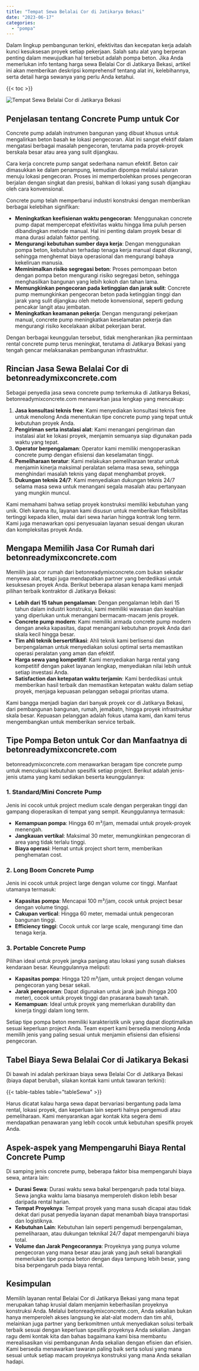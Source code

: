 ```yaml
---
title: "Tempat Sewa Belalai Cor di Jatikarya Bekasi"
date: "2023-06-17"
categories: 
  - "pompa"
---
```


Dalam lingkup pembangunan terkini, efektivitas dan kecepatan kerja adalah kunci kesuksesan proyek setiap pekerjaan. Salah satu alat yang berperan penting dalam mewujudkan hal tersebut adalah pompa beton. Jika Anda memerlukan info tentang harga sewa Belalai Cor di Jatikarya Bekasi, artikel ini akan memberikan deskripsi komprehensif tentang alat ini, kelebihannya, serta detail harga sewanya yang perlu Anda ketahui.

{{< toc >}}

![Tempat Sewa Belalai Cor di Jatikarya Bekasi](https://betoncor8.github.io/pump/concrete-pump%20(7).png)

## Penjelasan tentang Concrete Pump untuk Cor

Concrete pump adalah instrumen bangunan yang dibuat khusus untuk mengalirkan beton basah ke lokasi pengecoran. Alat ini sangat efektif dalam mengatasi berbagai masalah pengecoran, terutama pada proyek-proyek berskala besar atau area yang sulit dijangkau.

Cara kerja concrete pump sangat sederhana namun efektif. Beton cair dimasukkan ke dalam penampung, kemudian dipompa melalui saluran menuju lokasi pengecoran. Proses ini memperbolehkan proses pengecoran berjalan dengan singkat dan presisi, bahkan di lokasi yang susah dijangkau oleh cara konvensional.

Concrete pump telah memperbarui industri konstruksi dengan memberikan berbagai kelebihan signifikan:

- **Meningkatkan keefisienan waktu pengecoran**: Menggunakan concrete pump dapat mempercepat efektivitas waktu hingga lima puluh persen dibandingkan metode manual. Hal ini penting dalam proyek besar di mana durasi adalah faktor penting.
- **Mengurangi kebutuhan sumber daya kerja**: Dengan menggunakan pompa beton, kebutuhan terhadap tenaga kerja manual dapat dikurangi, sehingga menghemat biaya operasional dan mengurangi bahaya kekeliruan manusia.
- **Meminimalkan risiko segregasi beton**: Proses pemompaan beton dengan pompa beton mengurangi risiko segregasi beton, sehingga menghasilkan bangunan yang lebih kokoh dan tahan lama.
- **Memungkinkan pengecoran pada ketinggian dan jarak sulit**: Concrete pump memungkinkan pengecoran beton pada ketinggian tinggi dan jarak yang sulit dijangkau oleh metode konvensional, seperti gedung pencakar langit atau jembatan.
- **Meningkatkan keamanan pekerja**: Dengan mengurangi pekerjaan manual, concrete pump meningkatkan keselamatan pekerja dan mengurangi risiko kecelakaan akibat pekerjaan berat.

Dengan berbagai keunggulan tersebut, tidak mengherankan jika permintaan rental concrete pump terus meningkat, terutama di Jatikarya Bekasi yang tengah gencar melaksanakan pembangunan infrastruktur.

## Rincian Jasa Sewa Belalai Cor di betonreadymixconcrete.com

Sebagai penyedia jasa sewa concrete pump terkemuka di Jatikarya Bekasi, betonreadymixconcrete.com menawarkan jasa lengkap yang mencakup:

1. **Jasa konsultasi teknis free**: Kami menyediakan konsultasi teknis free untuk menolong Anda menentukan tipe concrete pump yang tepat untuk kebutuhan proyek Anda.
2. **Pengiriman serta instalasi alat**: Kami menangani pengiriman dan instalasi alat ke lokasi proyek, menjamin semuanya siap digunakan pada waktu yang tepat.
3. **Operator berpengalaman**: Operator kami memiliki mengoperasikan concrete pump dengan efisiensi dan keselamatan tinggi.
4. **Pemeliharaan teratur**: Kami melakukan pemeliharaan teratur untuk menjamin kinerja maksimal peralatan selama masa sewa, sehingga menghindari masalah teknis yang dapat menghambat proyek.
5. **Dukungan teknis 24/7**: Kami menyediakan dukungan teknis 24/7 selama masa sewa untuk menangani segala masalah atau pertanyaan yang mungkin muncul.

Kami memahami bahwa setiap proyek konstruksi memiliki kebutuhan yang unik. Oleh karena itu, layanan kami disusun untuk memberikan fleksibilitas tertinggi kepada klien, mulai dari sewa harian hingga kontrak long term. Kami juga menawarkan opsi penyesuaian layanan sesuai dengan ukuran dan kompleksitas proyek Anda.

## Mengapa Memilih Jasa Cor Rumah dari betonreadymixconcrete.com

Memilih jasa cor rumah dari betonreadymixconcrete.com bukan sekadar menyewa alat, tetapi juga mendapatkan partner yang berdedikasi untuk kesuksesan proyek Anda. Berikut beberapa alasan kenapa kami menjadi pilihan terbaik kontraktor di Jatikarya Bekasi:

- **Lebih dari 15 tahun pengalaman**: Dengan pengalaman lebih dari 15 tahun dalam industri konstruksi, kami memiliki wawasan dan keahlian yang diperlukan untuk menangani bermacam-macam jenis proyek.
- **Concrete pump modern**: Kami memiliki armada concrete pump modern dengan aneka kapasitas, dapat menangani kebutuhan proyek Anda dari skala kecil hingga besar.
- **Tim ahli teknik bersertifikasi**: Ahli teknik kami berlisensi dan berpengalaman untuk menyediakan solusi optimal serta memastikan operasi peralatan yang aman dan efektif.
- **Harga sewa yang kompetitif**: Kami menyediakan harga rental yang kompetitif dengan paket layanan lengkap, menyediakan nilai lebih untuk setiap investasi Anda.
- **Satisfaction dan ketepatan waktu terjamin**: Kami berdedikasi untuk memberikan hasil terbaik dan memastikan ketepatan waktu dalam setiap proyek, menjaga kepuasan pelanggan sebagai prioritas utama.

Kami bangga menjadi bagian dari banyak proyek cor di Jatikarya Bekasi, dari pembangunan bangunan, rumah, jemabatn, hingga proyek infrastruktur skala besar. Kepuasan pelanggan adalah fokus utama kami, dan kami terus mengembangkan untuk memberikan service terbaik.

## Tipe Pompa Beton untuk Cor dan Manfaatnya di betonreadymixconcrete.com

betonreadymixconcrete.com menawarkan beragam tipe concrete pump untuk mencukupi kebutuhan spesifik setiap project. Berikut adalah jenis-jenis utama yang kami sediakan beserta keunggulannya:

### 1\. Standard/Mini Concrete Pump

Jenis ini cocok untuk project medium scale dengan pergerakan tinggi dan gampang dioperasikan di tempat yang sempit. Keunggulannya termasuk:

- **Kemampuan pompa**: Hingga 60 m³/jam, memadai untuk proyek-proyek menengah.
- **Jangkauan vertikal**: Maksimal 30 meter, memungkinkan pengecoran di area yang tidak terlalu tinggi.
- **Biaya operasi**: Hemat untuk project short term, memberikan penghematan cost.

### 2\. Long Boom Concrete Pump

Jenis ini cocok untuk project large dengan volume cor tinggi. Manfaat utamanya termasuk:

- **Kapasitas pompa**: Mencapai 100 m³/jam, cocok untuk project besar dengan volume tinggi.
- **Cakupan vertical**: Hingga 60 meter, memadai untuk pengecoran bangunan tinggi.
- **Efficiency tinggi**: Cocok untuk cor large scale, mengurangi time dan tenaga kerja.

### 3\. Portable Concrete Pump

Pilihan ideal untuk proyek jangka panjang atau lokasi yang susah diakses kendaraan besar. Keunggulannya meliputi:

- **Kapasitas pompa**: Hingga 120 m³/jam, untuk project dengan volume pengecoran yang besar sekali.
- **Jarak pengecoran**: Dapat digunakan untuk jarak jauh (hingga 200 meter), cocok untuk proyek tinggi dan prasarana bawah tanah.
- **Kemampuan**: Ideal untuk proyek yang memerlukan durability dan kinerja tinggi dalam long term.

Setiap tipe pompa beton memiliki karakteristik unik yang dapat dioptimalkan sesuai keperluan project Anda. Team expert kami bersedia menolong Anda memilih jenis yang paling sesuai untuk menjamin efisiensi dan efisiensi pengecoran.

## Tabel Biaya Sewa Belalai Cor di Jatikarya Bekasi

Di bawah ini adalah perkiraan biaya sewa Belalai Cor di Jatikarya Bekasi (biaya dapat berubah, silakan kontak kami untuk tawaran terkini):

{{< table-tables table="tableSewa" >}}

Harus dicatat kalau harga sewa dapat bervariasi bergantung pada lama rental, lokasi proyek, dan keperluan lain seperti halnya pengemudi atau pemeliharaan. Kami menyarankan agar kontak kita segera demi mendapatkan penawaran yang lebih cocok untuk kebutuhan spesifik proyek Anda.

## Aspek-aspek yang Mempengaruhi Biaya Rental Concrete Pump

Di samping jenis concrete pump, beberapa faktor bisa mempengaruhi biaya sewa, antara lain:

- **Durasi Sewa**: Durasi waktu sewa bakal berpengaruh pada total biaya. Sewa jangka waktu lama biasanya memperoleh diskon lebih besar daripada rental harian.
- **Tempat Proyeknya**: Tempat proyek yang mana susah dicapai atau tidak dekat dari pusat penyedia layanan dapat menambah biaya transportasi dan logistiknya.
- **Kebutuhan Lain**: Kebutuhan lain seperti pengemudi berpengalaman, pemeliharaan, atau dukungan teknikal 24/7 dapat mempengaruhi biaya total.
- **Volume dan Jarak Pengecorannya**: Proyeknya yang punya volume pengecoran yang mana besar atau jarak yang jauh sekali barangkali memerlukan tipe pompa beton dengan daya tampung lebih besar, yang bisa berpengaruh pada biaya rental.

## Kesimpulan

Memilih layanan rental Belalai Cor di Jatikarya Bekasi yang mana tepat merupakan tahap krusial dalam menjamin keberhasilan proyeknya konstruksi Anda. Melalui betonreadymixconcrete.com, Anda sekalian bukan hanya memperoleh akses langsung ke alat-alat modern dan tim ahli, melainkan juga partner yang berkomitmen untuk menyediakan solusi terbaik terbaik sesuai dengan keperluan spesifik proyeknya Anda sekalian. Jangan ragu demi kontak kita dan bahas bagaimana kami bisa membantu merealisasikan visi pembangunan Anda sekalian dengan efisien dan efisien. Kami bersedia menawarkan tawaran paling baik serta solusi yang mana sesuai untuk setiap macam proyeknya konstruksi yang mana Anda sekalian hadapi.
